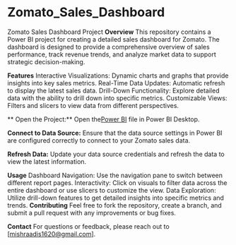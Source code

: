 # Zomato_Sales_Dashboard
Zomato Sales Dashboard Project
**Overview**
This repository contains a Power BI project for creating a detailed sales dashboard for Zomato. The dashboard is designed to provide a comprehensive overview of sales performance, track revenue trends, and analyze market data to support strategic decision-making.

**Features**
Interactive Visualizations: Dynamic charts and graphs that provide insights into key sales metrics.
Real-Time Data Updates: Automatic refresh to display the latest sales data.
Drill-Down Functionality: Explore detailed data with the ability to drill down into specific metrics.
Customizable Views: Filters and slicers to view data from different perspectives.

**
Open the Project:**
Open the[Power BI](https://app.powerbi.com/view?r=eyJrIjoiZjRmOTA1MGYtNTAyMS00MzQzLWEwYWYtYzdiODIxZDAyZmM5IiwidCI6IjRhNzhmOWQwLWFiZGUtNDBjNC1hMDg4LTBiOTg5NTk5M2M0YSJ9&embedImagePlaceholder=true&pageName=8d6a44579bd0a78a5589 ) file in Power BI Desktop.

**Connect to Data Source:** Ensure that the data source settings in Power BI are configured correctly to connect to your Zomato sales data.

**Refresh Data:** Update your data source credentials and refresh the data to view the latest information.

**Usage**
Dashboard Navigation: Use the navigation pane to switch between different report pages.
Interactivity: Click on visuals to filter data across the entire dashboard or use slicers to customize the view.
Data Exploration: Utilize drill-down features to get detailed insights into specific metrics and trends.
**Contributing**
Feel free to fork the repository, create a branch, and submit a pull request with any improvements or bug fixes.

**Contact**
For questions or feedback, please reach out to [mishraadis1620@gmail.com].
